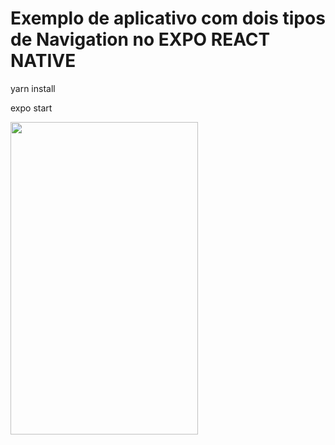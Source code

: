 # Exemplo de aplicativo com dois tipos de Navigation no EXPO REACT NATIVE

  yarn install
  
  expo start 
  
  
<img src="https://user-images.githubusercontent.com/40682386/172411328-aa83e753-c0a1-4c3e-8813-b1c96832eec0.png" width="300" height="500">
